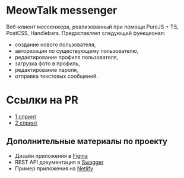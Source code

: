 # MeowTalk messenger

Веб-клиент мессенжера, реализованный при помощи PureJS + TS, PostCSS, Handlebars. Предоставляет следующий функционал:
* создание нового пользователя,
* авторизация по существующему пользователю,
* редактирование профиля пользователя,
* загрузка фото в профиль,
* редактирование пароля,
* отправка текстовых сообщений.

# Ссылки на PR
  * [1 спринт](https://github.com/miurri/middle.messenger.praktikum.yandex/pull/1)
  * [2 спринт](https://github.com/miurri/middle.messenger.praktikum.yandex/pull/2)

## Дополнительные материалы по проекту

* Дизайн приложения в [Figma](https://www.figma.com/file/A4QBWLps0o5B0vM0t0LdC9/Messenger?node-id=0%3A1)
* REST API документация в [Swagger](https://ya-praktikum.tech/api/v2/swagger/)
* Пример приложения на [Netlify](https://clinquant-torrone-70885c.netlify.app)
